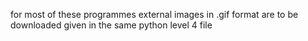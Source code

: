 for most of these programmes external images in .gif format are to be downloaded given in the same python level 4 file
